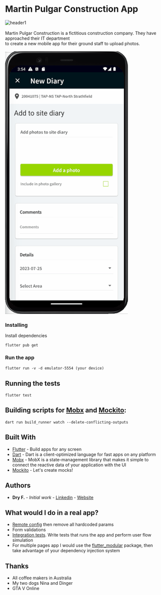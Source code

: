 # Martin Pulgar Construction App


<img src="header1.jpg" alt="header1" width="900"/>
<br /><br />
Martin Pulgar Construction is a fictitious construction company. They have approached their IT department <br />to create a new mobile app for their ground staff to upload photos.
<br /><br />

<img src="header.gif" alt="header" width="400"/>


### Installing

Install dependencies

```
flutter pub get
```

### Run the app

```
flutter run -v -d emulator-5554 (your device)
```

## Running the tests

```
flutter test
```

## Building scripts for [Mobx](https://pub.dev/packages/mobx) and [Mockito](https://pub.dev/packages/mockito):

```
dart run build_runner watch --delete-conflicting-outputs
```

## Built With

* [Flutter](https://flutter.dev) - Build apps for any screen
* [Dart](https://dart.dev) - Dart is a client-optimized language for fast apps on any platform
* [Mobx](https://pub.dev/packages/mobx) - MobX is a state-management library that makes it simple to connect the reactive data of your application with the UI
* [Mockito](https://pub.dev/packages/mockito) - Let's create mocks!

## Authors

* **Dry F.** - *Initial work* - [Linkedin](https://www.linkedin.com/in/dreyfiferreira) - [Website](https://dreyfi.com)

## What would I do in a real app?
* [Remote config](https://firebase.google.com/docs/remote-config) then remove all hardcoded params
* Form validations
* [Integration tests](https://docs.flutter.dev/cookbook/testing/integration/introduction). Write tests that runs the app and perform user flow simulation
* For multiple pages app I would use the [flutter_modular](https://pub.dev/packages/flutter_modular) package, then take advantage of your dependency injection system

## Thanks

* All coffee makers in Australia
* My two dogs Nina and Dinger
* GTA V Online
